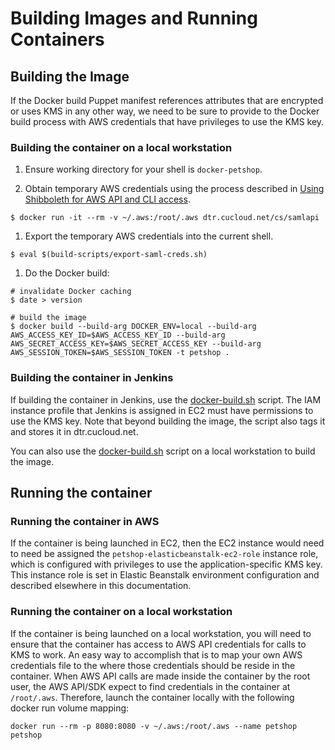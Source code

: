 # Building Images and Running Containers

## Building the Image

If the Docker build Puppet manifest references attributes that are encrypted or uses KMS in any other way, we need to be sure to provide to the Docker build process with AWS credentials that have privileges to use the KMS key.

### Building the container on a local workstation

1. Ensure working directory for your shell is `docker-petshop`.

1. Obtain temporary AWS credentials using the process described in [Using Shibboleth for AWS API and CLI access](https://blogs.cornell.edu/cloudification/2016/07/05/using-shibboleth-for-aws-api-and-cli-access/).

  ```
  $ docker run -it --rm -v ~/.aws:/root/.aws dtr.cucloud.net/cs/samlapi
  ```

1. Export the temporary AWS credentials into the current shell.

  ```
  $ eval $(build-scripts/export-saml-creds.sh)
  ```

1. Do the Docker build:

  ```
  # invalidate Docker caching
  $ date > version

  # build the image 
  $ docker build --build-arg DOCKER_ENV=local --build-arg AWS_ACCESS_KEY_ID=$AWS_ACCESS_KEY_ID --build-arg AWS_SECRET_ACCESS_KEY=$AWS_SECRET_ACCESS_KEY --build-arg AWS_SESSION_TOKEN=$AWS_SESSION_TOKEN -t petshop .
  ```

### Building the container in Jenkins

If building the container in Jenkins, use the [docker-build.sh](build-scripts/docker-build.sh) script. The IAM instance profile that Jenkins is assigned in EC2 must have permissions to use the KMS key.  Note that beyond building the image, the script also tags it and stores it in dtr.cucloud.net.

You can also use the [docker-build.sh](build-scripts/docker-build.sh) script on a local workstation to build the image.

## Running the container

### Running the container in AWS

If the container is being launched in EC2, then the EC2 instance would need to need be assigned the `petshop-elasticbeanstalk-ec2-role` instance role, which is configured with privileges to use the application-specific KMS key. This instance role is set in Elastic Beanstalk environment configuration and described elsewhere in this documentation.

### Running the container on a local workstation

If the container is being launched on a local workstation, you will need to ensure that the container has access to AWS API credentials for calls to KMS to work. An easy way to accomplish that is to map your own AWS credentials file to the where those credentials should be reside in the container. When AWS API calls are made inside the container by the root user, the AWS API/SDK expect to find credentials in the container at `/root/.aws`. Therefore, launch the container locally with the following docker run volume mapping:

```
docker run --rm -p 8080:8080 -v ~/.aws:/root/.aws --name petshop petshop
```